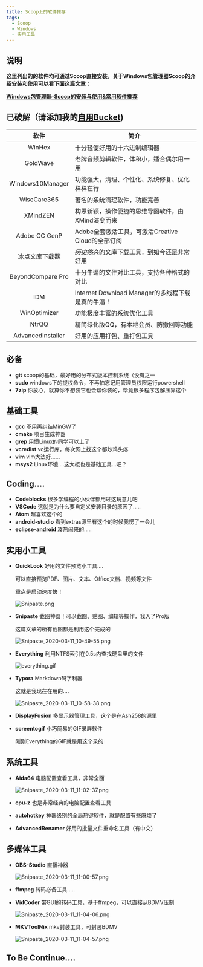 ```yaml
---
title: Scoop上的软件推荐
tags:
  - Scoop
  - Windows
  - 实用工具
---
```


## 说明

**这里列出的的软件均可通过Scoop直接安装，关于Windows包管理器Scoop的介绍安装和使用可以看下面这篇文章：**

**[Windows包管理器-Scoop的安装与使用&常用软件推荐](/_posts/2020-03-09-Windows包管理器-Scoop的安装与使用&常用软件推荐/)**

## 已破解（请添加我的[自用Bucket](https://github.com/l-trump/scoop-raresoft))

| 软件 | 简介 |
|:--------:|-------------|
| WinHex | 十分轻便好用的十六进制编辑器 |
| GoldWave | 老牌音频剪辑软件，体积小，适合偶尔用一用 |
| Windows10Manager | 功能强大，清理、个性化、系统修复、优化样样在行    |
| WiseCare365 | 著名的系统清理软件，功能完善 |
| XMindZEN | 构思新颖，操作便捷的思维导图软件，由XMind演变而来 |
| Adobe CC GenP | Adobe全套激活工具，可激活Creative Cloud的全部订阅 |
| 冰点文库下载器 | ~~*历史悠久*~~的文库下载工具，到如今还是非常好用 |
| BeyondCompare Pro| 十分牛逼的文件对比工具，支持各种格式的对比 |
| IDM | Internet Download Manager的多线程下载是真的牛逼！|
| WinOptimizer | 功能极度丰富的系统优化工具 |
| NtrQQ | 精简绿化版QQ，有本地会员、防撤回等功能 |
| AdvancedInstaller | 好用的应用打包、重打包工具 |

## 必备

- **git**  scoop的基础，最好用的分布式版本控制系统（没有之一
- **sudo**  windows下的提权命令，不再怕忘记用管理员权限运行powershell
- **7zip**  你放心，就算你不想装它也会帮你装的，毕竟很多程序包解压靠这个

## 基础工具

- **gcc**  不用再纠结MinGW了
- **cmake**  项目生成神器
- **grep**  用惯Linux的同学可以上了
- **vcredist**  vc运行库，每次网上找这个都炒鸡头疼
- **vim**  vim大法好......
- **msys2**  Linux环境....这大概也是基础工具...吧？

## Coding....

- **Codeblocks**  很多学编程的小伙伴都用过这玩意儿吧
- **VSCode**  这就是为什么要自定义安装目录的原因了.....
- **Atom**  超喜欢这个的
- **android-studio**  看到extras源里有这个的时候我愣了一会儿
- **eclipse-android**  凑热闹来的.....

## 实用小工具

- **QuickLook**  好用的文件预览小工具....
  
  可以直接预览PDF、图片、文本、Office文档、视频等文件
  
  重点是启动速度快！
  
  ![Snipaste.png](https://xqhma.oss-cn-hangzhou.aliyuncs.com/image/Snipaste_2020-03-11_10-41-04.png)
  
- **Snipaste**  截图神器！可以截图、贴图、编辑等操作，我入了Pro版

  这篇文章的所有截图都是利用这个完成的

  ![Snipaste_2020-03-11_10-49-55.png](https://xqhma.oss-cn-hangzhou.aliyuncs.com/image/Snipaste_2020-03-11_10-49-55.png)

- **Everything**  利用NTFS索引在0.5s内查找硬盘里的文件

  ![everything.gif](https://xqhma.oss-cn-hangzhou.aliyuncs.com/image/everything.gif)

- **Typora**  Markdown码字利器

  这就是我现在在用的....
  
  ![Snipaste_2020-03-11_10-58-38.png](https://xqhma.oss-cn-hangzhou.aliyuncs.com/image/Snipaste_2020-03-11_10-58-38.png)

- **DisplayFusion**  多显示器管理工具，这个是在Ash258的源里

- **screentogif**  小巧简易的GIF录屏软件

  刚刚Everything的GIF就是用这个录的

## 系统工具
- **Aida64**  电脑配置查看工具，非常全面

  ![Snipaste_2020-03-11_11-02-37.png](https://xqhma.oss-cn-hangzhou.aliyuncs.com/image/Snipaste_2020-03-11_11-02-37.png)

- **cpu-z**  也是非常经典的电脑配置查看工具

- **autohotkey**  神器级别的全局热键软件，就是配置有些麻烦了

- **AdvancedRenamer**  好用的批量文件重命名工具（有中文）

## 多媒体工具
- **OBS-Studio**  直播神器

  ![Snipaste_2020-03-11_11-00-57.png](https://xqhma.oss-cn-hangzhou.aliyuncs.com/image/Snipaste_2020-03-11_11-00-57.png)

- **ffmpeg**  转码必备工具.....

- **VidCoder**  带GUI的转码工具，基于ffmpeg，可以直接从BDMV压制

  ![Snipaste_2020-03-11_11-04-06.png](https://xqhma.oss-cn-hangzhou.aliyuncs.com/image/Snipaste_2020-03-11_11-04-06.png)

- **MKVToolNix**  mkv封装工具，可封装BDMV

  ![Snipaste_2020-03-11_11-04-57.png](https://xqhma.oss-cn-hangzhou.aliyuncs.com/image/Snipaste_2020-03-11_11-04-57.png)

## To Be Continue....